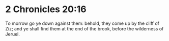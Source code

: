 # 2 Chronicles 20:16

To morrow go ye down against them: behold, they come up by the cliff of Ziz; and ye shall find them at the end of the brook, before the wilderness of Jeruel.